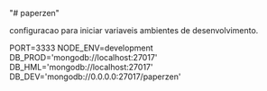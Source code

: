 "# paperzen" 

configuracao para iniciar variaveis ambientes de desenvolvimento.

PORT=3333
NODE_ENV=development
DB_PROD='mongodb://localhost:27017'
DB_HML='mongodb://localhost:27017'
DB_DEV='mongodb://0.0.0.0:27017/paperzen'